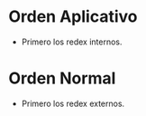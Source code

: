 Orden Aplicativo
================
- Primero los redex internos.


Orden Normal
============
- Primero los redex externos.
